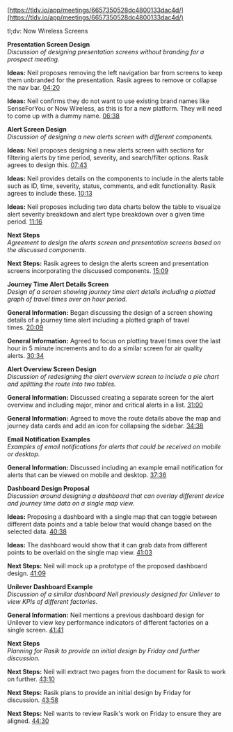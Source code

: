 [https://tldv.io/app/meetings/6657350528dc4800133dac4d/](https://tldv.io/app/meetings/6657350528dc4800133dac4d/)

tl;dv: Now Wireless Screens

**Presentation Screen Design**  
_Discussion of designing presentation screens without branding for a prospect meeting._  

**Ideas:** Neil proposes removing the left navigation bar from screens to keep them unbranded for the presentation. Rasik agrees to remove or collapse the nav bar. [04:20](https://tldv.io/app/meetings/6657350528dc4800133dac4d?t=260)

**Ideas:** Neil confirms they do not want to use existing brand names like SenseForYou or Now Wireless, as this is for a new platform. They will need to come up with a dummy name. [06:38](https://tldv.io/app/meetings/6657350528dc4800133dac4d?t=398)

  

**Alert Screen Design**  
_Discussion of designing a new alerts screen with different components._  

**Ideas:** Neil proposes designing a new alerts screen with sections for filtering alerts by time period, severity, and search/filter options. Rasik agrees to design this. [07:43](https://tldv.io/app/meetings/6657350528dc4800133dac4d?t=463)

**Ideas:** Neil provides details on the components to include in the alerts table such as ID, time, severity, status, comments, and edit functionality. Rasik agrees to include these. [10:13](https://tldv.io/app/meetings/6657350528dc4800133dac4d?t=613)

**Ideas:** Neil proposes including two data charts below the table to visualize alert severity breakdown and alert type breakdown over a given time period. [11:16](https://tldv.io/app/meetings/6657350528dc4800133dac4d?t=676)

  

**Next Steps**  
_Agreement to design the alerts screen and presentation screens based on the discussed components._  

**Next Steps:** Rasik agrees to design the alerts screen and presentation screens incorporating the discussed components. [15:09](https://tldv.io/app/meetings/6657350528dc4800133dac4d?t=909)

  

**Journey Time Alert Details Screen**  
_Design of a screen showing journey time alert details including a plotted graph of travel times over an hour period._  

**General Information:** Began discussing the design of a screen showing details of a journey time alert including a plotted graph of travel times. [20:09](https://tldv.io/app/meetings/6657350528dc4800133dac4d?t=1209)

**General Information:** Agreed to focus on plotting travel times over the last hour in 5 minute increments and to do a similar screen for air quality alerts. [30:34](https://tldv.io/app/meetings/6657350528dc4800133dac4d?t=1834)

  

**Alert Overview Screen Design**  
_Discussion of redesigning the alert overview screen to include a pie chart and splitting the route into two tables._  

**General Information:** Discussed creating a separate screen for the alert overview and including major, minor and critical alerts in a list. [31:00](https://tldv.io/app/meetings/6657350528dc4800133dac4d?t=1860)

**General Information:** Agreed to move the route details above the map and journey data cards and add an icon for collapsing the sidebar. [34:38](https://tldv.io/app/meetings/6657350528dc4800133dac4d?t=2078)

  

**Email Notification Examples**  
_Examples of email notifications for alerts that could be received on mobile or desktop._  

**General Information:** Discussed including an example email notification for alerts that can be viewed on mobile and desktop. [37:36](https://tldv.io/app/meetings/6657350528dc4800133dac4d?t=2256)

  

**Dashboard Design Proposal**  
_Discussion around designing a dashboard that can overlay different device and journey time data on a single map view._  

**Ideas:** Proposing a dashboard with a single map that can toggle between different data points and a table below that would change based on the selected data. [40:38](https://tldv.io/app/meetings/6657350528dc4800133dac4d?t=2438)

**Ideas:** The dashboard would show that it can grab data from different points to be overlaid on the single map view. [41:03](https://tldv.io/app/meetings/6657350528dc4800133dac4d?t=2463)

**Next Steps:** Neil will mock up a prototype of the proposed dashboard design. [41:09](https://tldv.io/app/meetings/6657350528dc4800133dac4d?t=2469)

  

**Unilever Dashboard Example**  
_Discussion of a similar dashboard Neil previously designed for Unilever to view KPIs of different factories._  

**General Information:** Neil mentions a previous dashboard design for Unilever to view key performance indicators of different factories on a single screen. [41:41](https://tldv.io/app/meetings/6657350528dc4800133dac4d?t=2501)

  

**Next Steps**  
_Planning for Rasik to provide an initial design by Friday and further discussion._  

**Next Steps:** Neil will extract two pages from the document for Rasik to work on further. [43:10](https://tldv.io/app/meetings/6657350528dc4800133dac4d?t=2590)

**Next Steps:** Rasik plans to provide an initial design by Friday for discussion. [43:58](https://tldv.io/app/meetings/6657350528dc4800133dac4d?t=2638)

**Next Steps:** Neil wants to review Rasik's work on Friday to ensure they are aligned. [44:30](https://tldv.io/app/meetings/6657350528dc4800133dac4d?t=2670)